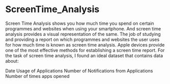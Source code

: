 # ScreenTime_Analysis
Screen Time Analysis shows you how much time you spend on certain programmes and websites when using your smartphone. And screen time analysis provides a visual representation of the same.
The job of studying and providing a report on which programmes and websites the user uses for how much time is known as screen time analysis. Apple devices provide one of the most effective methods for establishing a screen time report.
For the task of screen time analysis, I found an ideal dataset that contains data about:

Date 
Usage of Applications 
Number of Notifications from Applications 
Number of times apps opened
